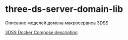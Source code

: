# three-ds-server-domain-lib

Описание моделей домена макросервиса 3DSS 

[3DSS Docker Compose description](https://github.com/rbkmoney/three-ds-server-compose#three-ds-server-compose)

